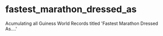 # fastest_marathon_dressed_as
 Acumulating all Guiness World Records titled 'Fastest Marathon Dressed As....'
